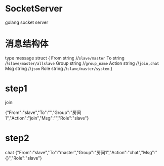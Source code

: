 # SocketServer
golang socket server

# 消息结构体

type message struct {
	From   string //`slave/master`
	To     string //`slave/master/allslave`
	Group  string //`group_name`
	Action string //`join,chat`
	Msg    string //`json`
	Role   string //`slave/master/system`
}

#  step1
join

{"From":"slave","To":"","Group":"房间1","Action":"join","Msg":"","Role":"slave"}

# step2
chat
{"From":"slave","To":"master","Group":"房间1","Action":"chat","Msg":"{}","Role":"slave"}


